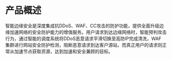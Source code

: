 # 产品概述

智能边缘安全是深度集成抗DDoS、WAF、CC攻击的防护功能，提供全面升级边缘加速网络的安全防护能力的增值服务。用户请求到达边缘网络时，智能预判攻击行为，通过智能的调度系统将DDoS恶意请求平滑切换至高防IP完成清洗，WAF 集群进行网站安全防护检测，阻断恶意请求到达客户源站，而真正用户的请求则正常从加速节点获取资源，达到加速和安全兼顾的目标。


